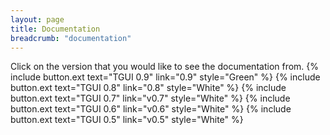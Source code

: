 ```yaml
---
layout: page
title: Documentation
breadcrumb: "documentation"
---
```

Click on the version that you would like to see the documentation from.
{% include button.ext text="TGUI 0.9" link="0.9" style="Green" %}
{% include button.ext text="TGUI 0.8" link="0.8" style="White" %}
{% include button.ext text="TGUI 0.7" link="v0.7" style="White" %}
{% include button.ext text="TGUI 0.6" link="v0.6" style="White" %}
{% include button.ext text="TGUI 0.5" link="v0.5" style="White" %}
